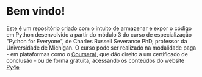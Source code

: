 # Bem vindo!

Este é um repositório criado com o intuito de armazenar e expor o código em Python desenvolvido a partir do módulo 3 do curso de especialização "Python for Everyone", de Charles Russell Severance PhD, professor da Universidade de Michigan.
O curso pode ser realizado na modalidade paga - em plataformas como o [Coursera](https://www.coursera.org/specializations/python)), que dão direito a um certificado de conclusão - ou de forma gratuita, acessando os conteúdos do website [Py4e](https://www.py4e.com/)
